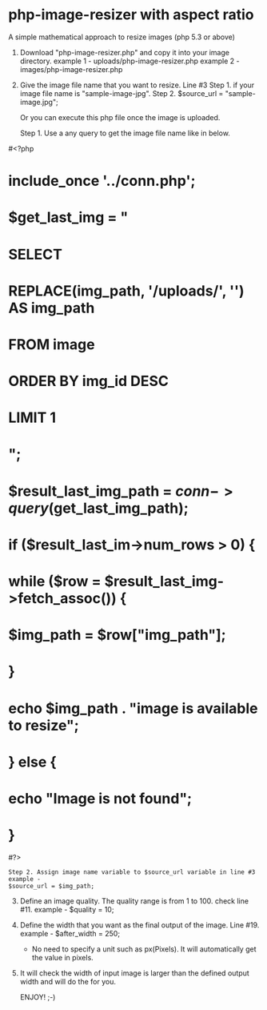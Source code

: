 # php-image-resizer with aspect ratio
A simple mathematical approach to resize images (php 5.3 or above)

1. Download "php-image-resizer.php" and copy it into your image directory.
    example 1 - uploads/php-image-resizer.php
    example 2 - images/php-image-resizer.php

2. Give the image file name that you want to resize.
    Line #3
    Step 1. if your image file name is "sample-image-jpg".
    Step 2. $source_url = "sample-image.jpg";

    Or you can execute this php file once the image is uploaded.

    Step 1. Use a any query to get the image file name like in below.
    
#<?php
#    include_once '../conn.php';
#    $get_last_img = "
#    SELECT
#    REPLACE(img_path, '/uploads/', '') AS img_path
#    FROM image
#    ORDER BY img_id DESC
#    LIMIT 1
#    ";
#
#    $result_last_img_path = $conn->query($get_last_img_path);
#   if ($result_last_im->num_rows > 0) {
#        while ($row = $result_last_img->fetch_assoc()) {
#            $img_path = $row["img_path"];
#            }
#            echo $img_path . "image is available to resize";
#    } else {
#        echo "Image is not found";
#    }
#?>

    Step 2. Assign image name variable to $source_url variable in line #3
    example -
    $source_url = $img_path;

3. Define an image quality. The quality range is from 1 to 100. check line #11. 
    example - $quality = 10;

4. Define the width that you want as the final output of the image. Line #19.
    example - $after_width = 250;
    * No need to specify a unit such as px(Pixels). It will automatically get the value in pixels.

5. It will check the width of input image is larger than the defined output width and will do the for you.

    ENJOY! ;-)